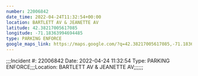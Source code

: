 ```yaml
---
number: 22006842
date_time: 2022-04-24T11:32:54+00:00
location: BARTLETT AV & JEANETTE AV
latitude: 42.38217005617085
longitude: -71.18363994694485
type: PARKING ENFORCE
google_maps_link: https://maps.google.com/?q=42.38217005617085,-71.18363994694485
---
```


;;;Incident #: 22006842  Date: 2022-04-24 11:32:54   Type: PARKING ENFORCE;;;Location: BARTLETT AV & JEANETTE AV;;;;;;
